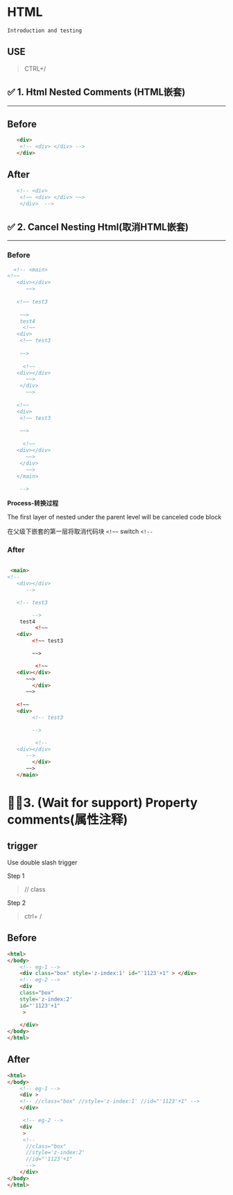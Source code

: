 
# HTML

`Introduction and testing`

## USE

> CTRL+/

## ✅ 1. Html Nested Comments (HTML嵌套)
<hr>

## Before
```html
   <div> 
	<!-- <div> </div> -->
   </div>
```

## After

```html
   <!-- <div>  
	<!~~ <div> </div> ~~>
    </div>  -->
```

## ✅ 2. Cancel Nesting Html(取消HTML嵌套) 
<hr>

### Before
<!-- TestMark:HtmlCancelNestingHtml-Before  -->
```html
  <!-- <main> 
<!~~ 
   <div></div>
      ~~>
		
   <!~~ test3 
	
	~~>
    test4
	 <!~~ 
   <div>
	<!~~ test3 
	
	~~>
	
	 <!~~ 
   <div></div>
      ~~>
	</div>
      ~~>
	 
   <!~~ 
   <div>
	<!~~ test3 
	
	~~>
	
	 <!~~ 
   <div></div>
      ~~>
	</div>
      ~~> 
   </main> 
	
	-->
```
**Process-转换过程**

The first layer of nested under the parent level will be canceled code block

在父级下嵌套的第一层将取消代码块 `<!~~`  switch `<!--`

### After
<!-- TestMark:HtmlCancelNestingHtml-After  -->
```html
 
 <main> 
<!-- 
   <div></div>
      -->

   <!-- test3 

        -->
    test4
         <!~~ 
   <div>
        <!~~ test3 

        ~~>

         <!~~ 
   <div></div>
      ~~>
        </div>
      ~~>
         
   <!~~ 
   <div>
        <!-- test3 

        -->

         <!-- 
   <div></div>
      -->
        </div>
      ~~> 
   </main> 
```






# 👨‍💻3. (Wait for support) Property comments(属性注释) 


## trigger
Use double slash trigger 

Step 1
> // class 

Step 2
> ctrl+ /


## Before
```html
<html>
</body>
    <!-- eg-1 -->
    <div class="box" style='z-index:1' id="'1123'+1" > </div>
    <!-- eg-2 -->
    <div
	class="box" 
	style='z-index:2'
	id="'1123'+1" 
     > 
   
    </div>
</body>
</html>
```


## After

```html
<html>
</body>
    <!-- eg-1 -->
    <div > 
	<!-- //class="box" //style='z-index:1' //id="'1123'+1" -->
    </div>

     <!-- eg-2 -->
    <div
     >
     <!-- 
	  //class="box"
	  //style='z-index:2'
	  //id="'1123'+1" 
      -->
    </div>
</body>
</html>
```